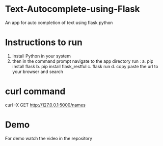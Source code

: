 # Text-Autocomplete-using-Flask
An app for auto completion of text using flask python
# Instructions to run 
1.	Install Python in your system
2.	then in the command prompt navigate to the app directory run :
    		a.  pip install flask
   		    b.  pip install flask_restful
    		c.  flask run
    		d.  copy paste the url to your browser and search

# curl command
curl -X GET http://127.0.0.1:5000/names
# Demo 
For demo watch the video in the repository
